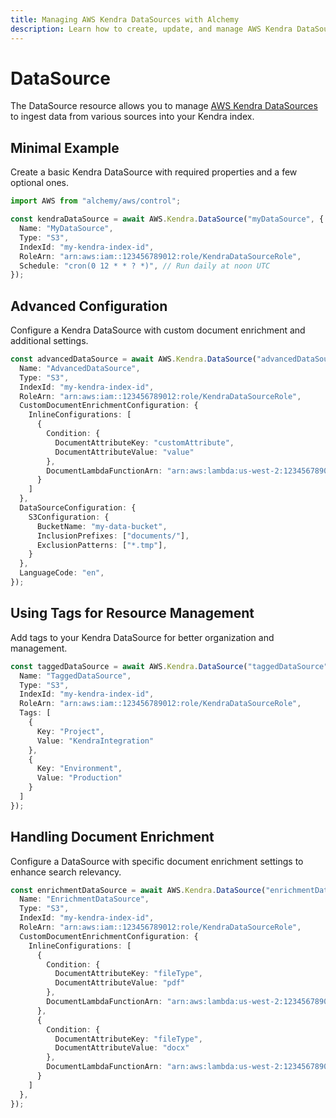 ```yaml
---
title: Managing AWS Kendra DataSources with Alchemy
description: Learn how to create, update, and manage AWS Kendra DataSources using Alchemy Cloud Control.
---
```


# DataSource

The DataSource resource allows you to manage [AWS Kendra DataSources](https://docs.aws.amazon.com/kendra/latest/userguide/) to ingest data from various sources into your Kendra index.

## Minimal Example

Create a basic Kendra DataSource with required properties and a few optional ones.

```ts
import AWS from "alchemy/aws/control";

const kendraDataSource = await AWS.Kendra.DataSource("myDataSource", {
  Name: "MyDataSource",
  Type: "S3",
  IndexId: "my-kendra-index-id",
  RoleArn: "arn:aws:iam::123456789012:role/KendraDataSourceRole",
  Schedule: "cron(0 12 * * ? *)", // Run daily at noon UTC
});
```

## Advanced Configuration

Configure a Kendra DataSource with custom document enrichment and additional settings.

```ts
const advancedDataSource = await AWS.Kendra.DataSource("advancedDataSource", {
  Name: "AdvancedDataSource",
  Type: "S3",
  IndexId: "my-kendra-index-id",
  RoleArn: "arn:aws:iam::123456789012:role/KendraDataSourceRole",
  CustomDocumentEnrichmentConfiguration: {
    InlineConfigurations: [
      {
        Condition: {
          DocumentAttributeKey: "customAttribute",
          DocumentAttributeValue: "value"
        },
        DocumentLambdaFunctionArn: "arn:aws:lambda:us-west-2:123456789012:function:myLambdaFunction",
      }
    ]
  },
  DataSourceConfiguration: {
    S3Configuration: {
      BucketName: "my-data-bucket",
      InclusionPrefixes: ["documents/"],
      ExclusionPatterns: ["*.tmp"],
    }
  },
  LanguageCode: "en",
});
```

## Using Tags for Resource Management

Add tags to your Kendra DataSource for better organization and management.

```ts
const taggedDataSource = await AWS.Kendra.DataSource("taggedDataSource", {
  Name: "TaggedDataSource",
  Type: "S3",
  IndexId: "my-kendra-index-id",
  RoleArn: "arn:aws:iam::123456789012:role/KendraDataSourceRole",
  Tags: [
    {
      Key: "Project",
      Value: "KendraIntegration"
    },
    {
      Key: "Environment",
      Value: "Production"
    }
  ]
});
```

## Handling Document Enrichment

Configure a DataSource with specific document enrichment settings to enhance search relevancy.

```ts
const enrichmentDataSource = await AWS.Kendra.DataSource("enrichmentDataSource", {
  Name: "EnrichmentDataSource",
  Type: "S3",
  IndexId: "my-kendra-index-id",
  RoleArn: "arn:aws:iam::123456789012:role/KendraDataSourceRole",
  CustomDocumentEnrichmentConfiguration: {
    InlineConfigurations: [
      {
        Condition: {
          DocumentAttributeKey: "fileType",
          DocumentAttributeValue: "pdf"
        },
        DocumentLambdaFunctionArn: "arn:aws:lambda:us-west-2:123456789012:function:pdfProcessor",
      },
      {
        Condition: {
          DocumentAttributeKey: "fileType",
          DocumentAttributeValue: "docx"
        },
        DocumentLambdaFunctionArn: "arn:aws:lambda:us-west-2:123456789012:function:docxProcessor",
      }
    ]
  },
});
```